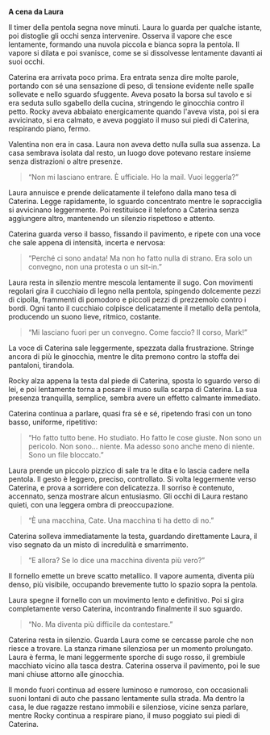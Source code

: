 **A cena da Laura**


Il timer della pentola segna nove minuti.
Laura lo guarda per qualche istante, poi distoglie gli occhi senza intervenire. Osserva il vapore che esce lentamente, formando una nuvola piccola e bianca sopra la pentola. Il vapore si dilata e poi svanisce, come se si dissolvesse lentamente davanti ai suoi occhi.

Caterina era arrivata poco prima. Era entrata senza dire molte parole, portando con sé una sensazione di peso, di tensione evidente nelle spalle sollevate e nello sguardo sfuggente. Aveva posato la borsa sul tavolo e si era seduta sullo sgabello della cucina, stringendo le ginocchia contro il petto. Rocky aveva abbaiato energicamente quando l'aveva vista, poi si era avvicinato, si era calmato, e aveva poggiato il muso sui piedi di Caterina, respirando piano, fermo.

Valentina non era in casa. Laura non aveva detto nulla sulla sua assenza. La casa sembrava isolata dal resto, un luogo dove potevano restare insieme senza distrazioni o altre presenze.

> “Non mi lasciano entrare. È ufficiale. Ho la mail. Vuoi leggerla?”

Laura annuisce e prende delicatamente il telefono dalla mano tesa di Caterina. Legge rapidamente, lo sguardo concentrato mentre le sopracciglia si avvicinano leggermente. Poi restituisce il telefono a Caterina senza aggiungere altro, mantenendo un silenzio rispettoso e attento.

Caterina guarda verso il basso, fissando il pavimento, e ripete con una voce che sale appena di intensità, incerta e nervosa:

> “Perché ci sono andata! Ma non ho fatto nulla di strano. Era solo un convegno, non una protesta o un sit-in.”

Laura resta in silenzio mentre mescola lentamente il sugo. Con movimenti regolari gira il cucchiaio di legno nella pentola, spingendo dolcemente pezzi di cipolla, frammenti di pomodoro e piccoli pezzi di prezzemolo contro i bordi. Ogni tanto il cucchiaio colpisce delicatamente il metallo della pentola, producendo un suono lieve, ritmico, costante.

> “Mi lasciano fuori per un convegno. Come faccio? Il corso, Mark!”

La voce di Caterina sale leggermente, spezzata dalla frustrazione. Stringe ancora di più le ginocchia, mentre le dita premono contro la stoffa dei pantaloni, tirandola.

Rocky alza appena la testa dal piede di Caterina, sposta lo sguardo verso di lei, e poi lentamente torna a posare il muso sulla scarpa di Caterina. La sua presenza tranquilla, semplice, sembra avere un effetto calmante immediato.

Caterina continua a parlare, quasi fra sé e sé, ripetendo frasi con un tono basso, uniforme, ripetitivo:

> “Ho fatto tutto bene. Ho studiato. Ho fatto le cose giuste. Non sono un pericolo. Non sono... niente. Ma adesso sono anche meno di niente. Sono un file bloccato.”

Laura prende un piccolo pizzico di sale tra le dita e lo lascia cadere nella pentola. Il gesto è leggero, preciso, controllato. Si volta leggermente verso Caterina, e prova a sorridere con delicatezza. Il sorriso è contenuto, accennato, senza mostrare alcun entusiasmo. Gli occhi di Laura restano quieti, con una leggera ombra di preoccupazione.

> “È una macchina, Cate. Una macchina ti ha detto di no.”

Caterina solleva immediatamente la testa, guardando direttamente Laura, il viso segnato da un misto di incredulità e smarrimento.

> “E allora? Se lo dice una macchina diventa più vero?”

Il fornello emette un breve scatto metallico. Il vapore aumenta, diventa più denso, più visibile, occupando brevemente tutto lo spazio sopra la pentola.

Laura spegne il fornello con un movimento lento e definitivo. Poi si gira completamente verso Caterina, incontrando finalmente il suo sguardo.

> “No. Ma diventa più difficile da contestare.”

Caterina resta in silenzio. Guarda Laura come se cercasse parole che non riesce a trovare. La stanza rimane silenziosa per un momento prolungato. Laura è ferma, le mani leggermente sporche di sugo rosso, il grembiule macchiato vicino alla tasca destra. Caterina osserva il pavimento, poi le sue mani chiuse attorno alle ginocchia.

Il mondo fuori continua ad essere luminoso e rumoroso, con occasionali suoni lontani di auto che passano lentamente sulla strada. Ma dentro la casa, le due ragazze restano immobili e silenziose, vicine senza parlare, mentre Rocky continua a respirare piano, il muso poggiato sui piedi di Caterina.
